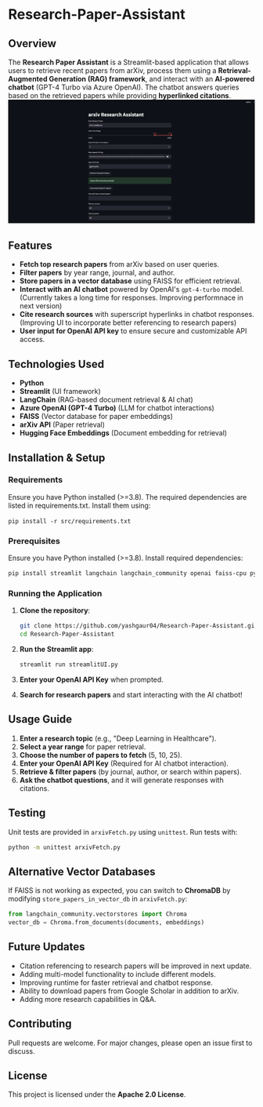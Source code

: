 # Research-Paper-Assistant


## Overview
The **Research Paper Assistant** is a Streamlit-based application that allows users to retrieve recent papers from arXiv, process them using a **Retrieval-Augmented Generation (RAG) framework**, and interact with an **AI-powered chatbot** (GPT-4 Turbo via Azure OpenAI). The chatbot answers queries based on the retrieved papers while providing **hyperlinked citations**.
![Alt text](src/appUI.png)

## Features
- **Fetch top research papers** from arXiv based on user queries.
- **Filter papers** by year range, journal, and author.
- **Store papers in a vector database** using FAISS for efficient retrieval.
- **Interact with an AI chatbot** powered by OpenAI's `gpt-4-turbo` model. (Currently takes a long time for responses. Improving performnace in next version)
- **Cite research sources** with superscript hyperlinks in chatbot responses.(Improving UI to incorporate better referencing to research papers)
- **User input for OpenAI API key** to ensure secure and customizable API access.

## Technologies Used
- **Python**
- **Streamlit** (UI framework)
- **LangChain** (RAG-based document retrieval & AI chat)
- **Azure OpenAI (GPT-4 Turbo)** (LLM for chatbot interactions)
- **FAISS** (Vector database for paper embeddings)
- **arXiv API** (Paper retrieval)
- **Hugging Face Embeddings** (Document embedding for retrieval)

## Installation & Setup

### Requirements
Ensure you have Python installed (>=3.8). The required dependencies are listed in requirements.txt. Install them using:

```pip install -r src/requirements.txt```


### Prerequisites
Ensure you have Python installed (>=3.8). Install required dependencies:

```bash
pip install streamlit langchain langchain_community openai faiss-cpu pydantic arxiv
```

### Running the Application
1. **Clone the repository**:
   ```bash
   git clone https://github.com/yashgaur04/Research-Paper-Assistant.git
   cd Research-Paper-Assistant
   ```

2. **Run the Streamlit app**:
   ```bash
   streamlit run streamlitUI.py
   ```

3. **Enter your OpenAI API Key** when prompted.
4. **Search for research papers** and start interacting with the AI chatbot!

## Usage Guide
1. **Enter a research topic** (e.g., "Deep Learning in Healthcare").
2. **Select a year range** for paper retrieval.
3. **Choose the number of papers to fetch** (5, 10, 25).
4. **Enter your OpenAI API Key** (Required for AI chatbot interaction).
5. **Retrieve & filter papers** (by journal, author, or search within papers).
6. **Ask the chatbot questions**, and it will generate responses with citations.

## Testing
Unit tests are provided in `arxivFetch.py` using `unittest`. Run tests with:
```bash
python -m unittest arxivFetch.py
```

## Alternative Vector Databases
If FAISS is not working as expected, you can switch to **ChromaDB** by modifying `store_papers_in_vector_db` in `arxivFetch.py`:
```python
from langchain_community.vectorstores import Chroma
vector_db = Chroma.from_documents(documents, embeddings)
```

## Future Updates
- Citation referencing to research papers will be improved in next update.
- Adding multi-model functionality to include different models.
- Improving runtime for faster retrieval and chatbot response.
- Ability to download papers from Google Scholar in addition to arXiv.
- Adding more research capabilities in Q&A. 

## Contributing
Pull requests are welcome. For major changes, please open an issue first to discuss.

## License
This project is licensed under the **Apache 2.0 License**.



